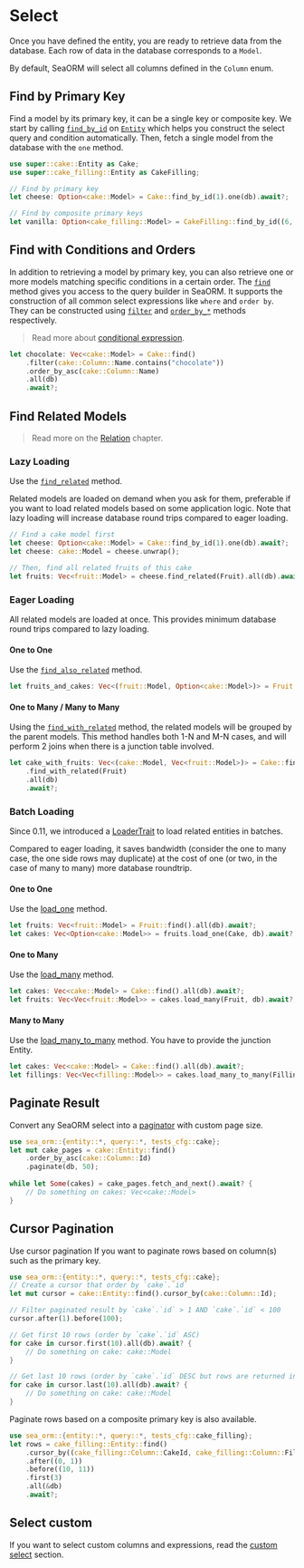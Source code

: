 # Select

Once you have defined the entity, you are ready to retrieve data from the database. Each row of data in the database corresponds to a `Model`.

By default, SeaORM will select all columns defined in the `Column` enum.

## Find by Primary Key

Find a model by its primary key, it can be a single key or composite key. We start by calling [`find_by_id`](https://docs.rs/sea-orm/*/sea_orm/entity/trait.EntityTrait.html#method.find_by_id) on [`Entity`](https://docs.rs/sea-orm/*/sea_orm/entity/trait.EntityTrait.html) which helps you construct the select query and condition automatically. Then, fetch a single model from the database with the `one` method.

```rust
use super::cake::Entity as Cake;
use super::cake_filling::Entity as CakeFilling;

// Find by primary key
let cheese: Option<cake::Model> = Cake::find_by_id(1).one(db).await?;

// Find by composite primary keys
let vanilla: Option<cake_filling::Model> = CakeFilling::find_by_id((6, 8)).one(db).await?;
```

## Find with Conditions and Orders

In addition to retrieving a model by primary key, you can also retrieve one or more models matching specific conditions in a certain order. The [`find`](https://docs.rs/sea-orm/*/sea_orm/entity/trait.EntityTrait.html#method.find) method gives you access to the query builder in SeaORM. It supports the construction of all common select expressions like `where` and `order by`. They can be constructed using [`filter`](https://docs.rs/sea-orm/*/sea_orm/query/trait.QueryFilter.html#method.filter) and [`order_by_*`](https://docs.rs/sea-orm/*/sea_orm/query/trait.QueryOrder.html#method.order_by) methods respectively.

> Read more about [conditional expression](08-advanced-query/02-conditional-expression.md).

```rust
let chocolate: Vec<cake::Model> = Cake::find()
    .filter(cake::Column::Name.contains("chocolate"))
    .order_by_asc(cake::Column::Name)
    .all(db)
    .await?;
```

## Find Related Models

> Read more on the [Relation](06-relation/01-one-to-one.md) chapter.

### Lazy Loading

Use the [`find_related`](https://docs.rs/sea-orm/*/sea_orm/entity/trait.ModelTrait.html#method.find_related) method.

Related models are loaded on demand when you ask for them, preferable if you want to load related models based on some application logic. Note that lazy loading will increase database round trips compared to eager loading.

```rust
// Find a cake model first
let cheese: Option<cake::Model> = Cake::find_by_id(1).one(db).await?;
let cheese: cake::Model = cheese.unwrap();

// Then, find all related fruits of this cake
let fruits: Vec<fruit::Model> = cheese.find_related(Fruit).all(db).await?;
```

### Eager Loading

All related models are loaded at once. This provides minimum database round trips compared to lazy loading.

#### One to One

Use the [`find_also_related`](https://docs.rs/sea-orm/*/sea_orm/query/struct.Select.html#method.find_also_related) method.

```rust
let fruits_and_cakes: Vec<(fruit::Model, Option<cake::Model>)> = Fruit::find().find_also_related(Cake).all(db).await?;
```

#### One to Many / Many to Many

Using the [`find_with_related`](https://docs.rs/sea-orm/*/sea_orm/query/struct.Select.html#method.find_with_related) method, the related models will be grouped by the parent models. This method handles both 1-N and M-N cases, and will perform 2 joins when there is a junction table involved.

```rust
let cake_with_fruits: Vec<(cake::Model, Vec<fruit::Model>)> = Cake::find()
    .find_with_related(Fruit)
    .all(db)
    .await?;
```

### Batch Loading

Since 0.11, we introduced a [LoaderTrait](https://docs.rs/sea-orm/*/sea_orm/query/trait.LoaderTrait.html) to load related entities in batches.

Compared to eager loading, it saves bandwidth (consider the one to many case, the one side rows may duplicate) at the cost of one (or two, in the case of many to many) more database roundtrip.

#### One to One

Use the [load_one](https://docs.rs/sea-orm/*/sea_orm/query/trait.LoaderTrait.html#tymethod.load_one) method.

```rust
let fruits: Vec<fruit::Model> = Fruit::find().all(db).await?;
let cakes: Vec<Option<cake::Model>> = fruits.load_one(Cake, db).await?;
```

#### One to Many

Use the [load_many](https://docs.rs/sea-orm/*/sea_orm/query/trait.LoaderTrait.html#tymethod.load_many) method.

```rust
let cakes: Vec<cake::Model> = Cake::find().all(db).await?;
let fruits: Vec<Vec<fruit::Model>> = cakes.load_many(Fruit, db).await?;
```

#### Many to Many

Use the [load_many_to_many](https://docs.rs/sea-orm/*/sea_orm/query/trait.LoaderTrait.html#tymethod.load_many_to_many) method. You have to provide the junction Entity.

```rust
let cakes: Vec<cake::Model> = Cake::find().all(db).await?;
let fillings: Vec<Vec<filling::Model>> = cakes.load_many_to_many(Filling, CakeFilling, db).await?;
```

## Paginate Result

Convert any SeaORM select into a [paginator](https://docs.rs/sea-orm/*/sea_orm/struct.Paginator.html) with custom page size.

```rust
use sea_orm::{entity::*, query::*, tests_cfg::cake};
let mut cake_pages = cake::Entity::find()
    .order_by_asc(cake::Column::Id)
    .paginate(db, 50);
 
while let Some(cakes) = cake_pages.fetch_and_next().await? {
    // Do something on cakes: Vec<cake::Model>
}
```

## Cursor Pagination

Use cursor pagination If you want to paginate rows based on column(s) such as the primary key.

```rust
use sea_orm::{entity::*, query::*, tests_cfg::cake};
// Create a cursor that order by `cake`.`id`
let mut cursor = cake::Entity::find().cursor_by(cake::Column::Id);

// Filter paginated result by `cake`.`id` > 1 AND `cake`.`id` < 100
cursor.after(1).before(100);

// Get first 10 rows (order by `cake`.`id` ASC)
for cake in cursor.first(10).all(db).await? {
    // Do something on cake: cake::Model
}

// Get last 10 rows (order by `cake`.`id` DESC but rows are returned in ascending order)
for cake in cursor.last(10).all(db).await? {
    // Do something on cake: cake::Model
}
```

Paginate rows based on a composite primary key is also available.

```rust
use sea_orm::{entity::*, query::*, tests_cfg::cake_filling};
let rows = cake_filling::Entity::find()
    .cursor_by((cake_filling::Column::CakeId, cake_filling::Column::FillingId))
    .after((0, 1))
    .before((10, 11))
    .first(3)
    .all(&db)
    .await?;
```

## Select custom

If you want to select custom columns and expressions, read the [custom select](08-advanced-query/01-custom-select.md) section.
